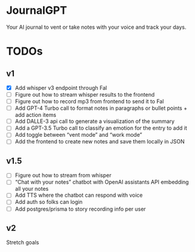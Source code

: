 # JournalGPT

Your AI journal to vent or take notes with your voice and track your days.

# TODOs

## v1

- [x] Add whisper v3 endpoint through Fal
- [ ] Figure out how to stream whisper results to the frontend
- [ ] Figure out how to record mp3 from frontend to send it to Fal
- [ ] Add GPT-4 Turbo call to format notes in paragraphs or bullet points + add action items
- [ ] Add DALLE-3 api call to generate a visualization of the summary
- [ ] Add a GPT-3.5 Turbo call to classify an emotion for the entry to add it
- [ ] Add toggle between “vent mode” and “work mode”
- [ ] Add the frontend to create new notes and save them locally in JSON

## v1.5

- [ ] Figure out how to stream from whisper
- [ ] “Chat with your notes” chatbot with OpenAI assistants API embedding all your notes
- [ ] Add TTS where the chatbot can respond with voice
- [ ] Add auth so folks can login
- [ ] Add postgres/prisma to story recording info per user

## v2

Stretch goals
